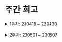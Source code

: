 # 주간 회고

<details>
	<summary>1주차: 230419 ~ 230430</summary>

### 📖Learned
제일 많이 배운 것이라면 역시 spring security이다. 아예 지식이 없는 상태에서 시작해서 로그인하면 jwt이 나오는 것 까지 구현했다. 처음엔 이론적으로 이해를 한다음 적용해볼 생각이었지만 전혀 이해가 되지않아서 블로그나 유튜브에 있는 것들을 그대로 구현해보고 하나둘씩 내 스타일에 맞춰 바꿔갔다. 그리고 이제는 다시 이론적으로 익숙해져야 할 시간인 것 같다. 구현을 하며 흐름이 어떤지 어렴풋이 느껴봤으니 확실히 숙지하고 내 마음대로 커스텀할 정도의 이해를 갖춰야 한다고 생각한다. 물론 생각일뿐 몸은 지식이 들어오길 거부하고 있지만... 백수가 남는게 시간인데 하다보면 언젠간 되겠지 ㅎ

### 😊Liked
일단 프로젝트를 시작한 거의 첫 주를 경험하고 나서 좋았던 것은 코드를 짜고 진행하는 것에 있어서 긴장하면서 한다는 것이었다. 아는 사람들과 해온 프로젝트는 아무래도 긴장감이 떨어져 실수를 하던 기한을 못 맞추던 상관이 없다싶이 했는데, 이번 프로젝트는 긴장감을 갖는 것에 더해 이론으로만 알고 세세하게 하지않았던 것들(branch 하나만들어서 대충 push하는게 아니고 pull request 만들기, 각종 convention들 등..)을 신경쓰면서 했다. 이런 강제성?이 있어야 확실히 조금더 공부를 하게 되고(물론 지금도 많이 부족.. ㅠ) 대충 넘기려하지 않게되는 것 같다.

### 😓Lacked
security말고 해야할 부분이 기본적인 User Entity와 CRUD 구현이었는데 마음이 급한 나머지 둘을 병행했다. 순서상으로는 User부분만 먼저 순수하게 구현한 후 security를 덮어씌워야 했지만 그럴 여유가 없었다. 결과적으로 User Entity에 대한 pull request를 올릴 때 어려움을 겪었다. User에 관한 것만 올리려 했는데 service 등에서 security가 섞여있어 그것을 구분짓는 데에 추가적인 시간이 걸렸다. 이제부터라도 둘의 객관성을 유지하면서 개발하도록 신경을 써야겠다.

### 🚀Longed for
security를 새로 배우고 적용한 것은 분명히 좋은 경험이지만, 새로운 프레임워크를 배우기보다 기존에 아는 Spring과 JPA 지식으로 구현할 수 있는 기능을 개발하고 싶다. 물론 security의 지식을 잘 숙지하고 넘어가겠지만 실무에선 security를 안쓸수도 있을 것 같아서 빠르게 공부해서 넘어가고 다른 기능들에 손대보고 싶다.

</details>
<br />
<details>
	<summary>2주차: 230501 ~ 230507</summary>

### 📖Learned
- 기여한 것이 많이 없고 부족한 점이 있어도 전체적인 모양새가 갖춰지고 첫 배포까지 하니 뿌듯했다. 진짜 일하는 것처럼 예기치 못한 일이 생겨서(CORS 설정을 안하고 배포하고, 서버가 갑자기 다운되는 등) 급하게 달리는 차안에서 해결한 것도 나름 재밌었다. 공부할게 쌓여가는게 부담도 되지만 한편으론 안심도 됐다. 예전에 혼자 공부할 때는 오히려 뭘 공부해야될지 몰라서 익숙한 것들만 했는데 프로젝트하면서 자연스레 새롭게 접할 것이 생겨서 좋은 것 같다.

### 😊Liked
- 커스텀한 @AuthenticationPrincipal를 만들때 SPEL 오류가 뜨는 문제가 있었다. SecurityContext에 Authentication 저장하고 꺼내는 것에는 문제가 없었는데 Principal의 타입이 안맞아서 생기는 문제였다. anonymousUser가 아니라면 User 객체를 반환해야하는데 자꾸 String타입에 맞는 클라스가 없다길래 뭔 개소리인가 싶었는데 알고보니 Authentication을 저장할때 Principal에 User 객체를 저장해야하는데 email을 저장한 것이었다. 직접적으로 오류가 생기는 부분부터 타고타고 올라오다보니 UsernameAuthentication에서 email을 꺼내고 그게 쭉 내려가서 문제의 그 String타입이 되었다. 그래서 저장하는 부분에 UserDetails.getId() 대신 UserDetails.getUser()을 넣으니 해결되었다. 검색을 어떻게 해야될지도 모르겠고 사실 구현도 거의 민수님꺼보고 베낀거라 두려웠지만 나름 원만히 해결되서 다행이었다.

### 😓Lacked
- 요즘 느낀건데 구현속도가 너무 느린 것 같다. 확실히 알고 이해하고 구현하는게 좋다고 생각해서 그래왔는데 그러기엔 쉬운 것에도 구현이 너무 더딘 것 같아서 이제는 일단 실행되도록만 구현해보고 나중에 이해하는 식으로도 한번 해봐야겠다.

### 🚀Longed for
- 지금 프로젝트에서 하는 것들은 회원이나 게시판 기능 등 기본적인 기능들이다. 이것들을 확실히 익혀서 기초를 잘 다져두고 후에 차별점이 될 기술들을 적용할 날이 왔으면 좋겠다.

</details>